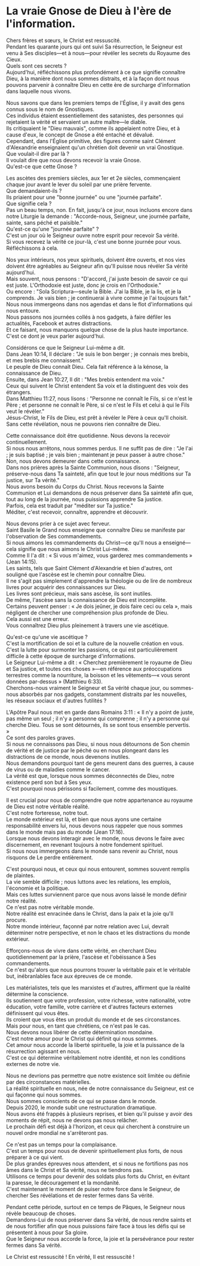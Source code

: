 # La vraie Gnose de Dieu à l'ère de l'information.  

Chers frères et sœurs, le Christ est ressuscité.  
Pendant les quarante jours qui ont suivi Sa résurrection, le Seigneur est venu à Ses disciples—et à nous—pour révéler les secrets du Royaume des Cieux.  
Quels sont ces secrets ?  
Aujourd'hui, réfléchissons plus profondément à ce que signifie connaître Dieu, à la manière dont nous sommes distraits, et à la façon dont nous pouvons parvenir à connaître Dieu en cette ère de surcharge d'information dans laquelle nous vivons.  

Nous savons que dans les premiers temps de l'Église, il y avait des gens connus sous le nom de Gnostiques.  
Ces individus étaient essentiellement des satanistes, des personnes qui rejetaient la vérité et servaient un autre maître—le diable.  
Ils critiquaient le "Dieu mauvais", comme ils appelaient notre Dieu, et à cause d'eux, le concept de Gnose a été entaché et dévalué.  
Cependant, dans l'Église primitive, des figures comme saint Clément d'Alexandrie enseignaient qu'un chrétien doit devenir un vrai Gnostique.  
Que voulait-il dire par là ?  
Il voulait dire que nous devons recevoir la vraie Gnose.  
Qu'est-ce que cette Gnose ?  

Les ascètes des premiers siècles, aux 1er et 2e siècles, commençaient chaque jour avant le lever du soleil par une prière fervente.  
Que demandaient-ils ?  
Ils priaient pour une "bonne journée" ou une "journée parfaite".  
Que signifie cela ?  
Pas un beau temps, non. En fait, jusqu'à ce jour, nous incluons encore dans notre Liturgie la demande : "Accorde-nous, Seigneur, une journée parfaite, sainte, sans péché et paisible."  
Qu'est-ce qu'une "journée parfaite" ?  
C'est un jour où le Seigneur ouvre notre esprit pour recevoir Sa vérité.  
Si vous recevez la vérité ce jour-là, c'est une bonne journée pour vous.  
Réfléchissons à cela.  

Nos yeux intérieurs, nos yeux spirituels, doivent être ouverts, et nos vies doivent être agréables au Seigneur afin qu'Il puisse nous révéler Sa vérité aujourd'hui.  
Mais souvent, nous pensons : "D'accord, j'ai juste besoin de savoir ce qui est juste. L'Orthodoxie est juste, donc je crois en l'Orthodoxie."  
Ou encore : "Sola Scriptura—seule la Bible. J'ai la Bible, je la lis, et je la comprends. Je vais bien ; je continuerai à vivre comme je l'ai toujours fait."  
Nous nous immergeons dans nos agendas et dans le flot d'informations qui nous entoure.  
Nous passons nos journées collés à nos gadgets, à faire défiler les actualités, Facebook et autres distractions.  
Et ce faisant, nous manquons quelque chose de la plus haute importance.  
C'est ce dont je veux parler aujourd'hui.  

Considérons ce que le Seigneur Lui-même a dit.  
Dans Jean 10:14, Il déclare : "Je suis le bon berger ; je connais mes brebis, et mes brebis me connaissent."  
Le peuple de Dieu connaît Dieu. Cela fait référence à la kénose, la connaissance de Dieu.  
Ensuite, dans Jean 10:27, Il dit : "Mes brebis entendent ma voix."  
Ceux qui suivent le Christ entendent Sa voix et la distinguent des voix des étrangers.  
Dans Matthieu 11:27, nous lisons : "Personne ne connaît le Fils, si ce n'est le Père ; et personne ne connaît le Père, si ce n'est le Fils et celui à qui le Fils veut le révéler."  
Jésus-Christ, le Fils de Dieu, est prêt à révéler le Père à ceux qu'Il choisit.  
Sans cette révélation, nous ne pouvons rien connaître de Dieu.  

Cette connaissance doit être quotidienne. Nous devons la recevoir continuellement.  
Si nous nous arrêtons, nous sommes perdus. Il ne suffit pas de dire : "Je l'ai ; je suis baptisé ; je vais bien ; maintenant je peux passer à autre chose."  
Non, nous devons demeurer dans cette connaissance.  
Dans nos prières après la Sainte Communion, nous disons : "Seigneur, préserve-nous dans Ta sainteté, afin que tout le jour nous méditions sur Ta justice, sur Ta vérité."  
Nous avons besoin du Corps du Christ. Nous recevons la Sainte Communion et Lui demandons de nous préserver dans Sa sainteté afin que, tout au long de la journée, nous puissions apprendre Sa justice.  
Parfois, cela est traduit par "méditer sur Ta justice."  
Méditer, c'est recevoir, connaître, apprendre et découvrir.

Nous devons prier à ce sujet avec ferveur.  
Saint Basile le Grand nous enseigne que connaître Dieu se manifeste par l'observation de Ses commandements.  
Si nous aimons les commandements du Christ—ce qu'Il nous a enseigné—cela signifie que nous aimons le Christ Lui-même.  
Comme Il l'a dit : « Si vous m'aimez, vous garderez mes commandements » (Jean 14:15).  
Les saints, tels que Saint Clément d'Alexandrie et bien d'autres, ont souligné que l'ascèse est le chemin pour connaître Dieu.  
Il ne s'agit pas simplement d'apprendre la théologie ou de lire de nombreux livres pour acquérir des connaissances sur Dieu.  
Les livres sont précieux, mais sans ascèse, ils sont inutiles.  
De même, l'ascèse sans la connaissance de Dieu est incomplète.  
Certains peuvent penser : « Je dois jeûner, je dois faire ceci ou cela », mais négligent de chercher une compréhension plus profonde de Dieu.  
Cela aussi est une erreur.  
Vous connaîtrez Dieu plus pleinement à travers une vie ascétique.  

Qu'est-ce qu'une vie ascétique ?  
C'est la mortification de soi et la culture de la nouvelle création en vous.  
C'est la lutte pour surmonter les passions, ce qui est particulièrement difficile à cette époque de surcharge d'informations.  
Le Seigneur Lui-même a dit : « Cherchez premièrement le royaume de Dieu et Sa justice, et toutes ces choses »—en référence aux préoccupations terrestres comme la nourriture, la boisson et les vêtements—« vous seront données par-dessus » (Matthieu 6:33).  
Cherchons-nous vraiment le Seigneur et Sa vérité chaque jour, ou sommes-nous absorbés par nos gadgets, constamment distraits par les nouvelles, les réseaux sociaux et d'autres futilités ?  

L'Apôtre Paul nous met en garde dans Romains 3:11 : « Il n'y a point de juste, pas même un seul ; il n'y a personne qui comprenne ; il n'y a personne qui cherche Dieu. Tous se sont détournés, ils se sont tous ensemble pervertis. »  
Ce sont des paroles graves.  
Si nous ne connaissons pas Dieu, si nous nous détournons de Son chemin de vérité et de justice par le péché ou en nous plongeant dans les distractions de ce monde, nous devenons inutiles.  
Nous demandons pourquoi tant de gens meurent dans des guerres, à cause de virus ou de maladies comme le cancer.  
La vérité est que, lorsque nous sommes déconnectés de Dieu, notre existence perd son but à Ses yeux.  
C'est pourquoi nous périssons si facilement, comme des moustiques.  

Il est crucial pour nous de comprendre que notre appartenance au royaume de Dieu est notre véritable réalité.  
C'est notre forteresse, notre tout.  
Le monde extérieur est là, et bien que nous ayons une certaine responsabilité envers lui, nous devons nous rappeler que nous sommes dans le monde mais pas du monde (Jean 17:16).  
Lorsque nous devons interagir avec le monde, nous devons le faire avec discernement, en revenant toujours à notre fondement spirituel.  
Si nous nous immergeons dans le monde sans revenir au Christ, nous risquons de Le perdre entièrement.  

C'est pourquoi nous, et ceux qui nous entourent, sommes souvent remplis de plaintes.  
La vie semble difficile ; nous luttons avec les relations, les emplois, l'économie et la politique.  
Mais ces luttes surviennent parce que nous avons laissé le monde définir notre réalité.  
Ce n'est pas notre véritable monde.  
Notre réalité est enracinée dans le Christ, dans la paix et la joie qu'Il procure.  
Notre monde intérieur, façonné par notre relation avec Lui, devrait déterminer notre perspective, et non le chaos et les distractions du monde extérieur.  

Efforçons-nous de vivre dans cette vérité, en cherchant Dieu quotidiennement par la prière, l'ascèse et l'obéissance à Ses commandements.  
Ce n'est qu'alors que nous pourrons trouver la véritable paix et le véritable but, inébranlables face aux épreuves de ce monde.  

Les matérialistes, tels que les marxistes et d'autres, affirment que la réalité détermine la conscience.  
Ils soutiennent que votre profession, votre richesse, votre nationalité, votre éducation, votre famille, votre carrière et d'autres facteurs externes définissent qui vous êtes.  
Ils croient que vous êtes un produit du monde et de ses circonstances.  
Mais pour nous, en tant que chrétiens, ce n'est pas le cas.  
Nous devons nous libérer de cette détermination mondaine.  
C'est notre amour pour le Christ qui définit qui nous sommes.  
Cet amour nous accorde la liberté spirituelle, la joie et la puissance de la résurrection agissant en nous.  
C'est ce qui détermine véritablement notre identité, et non les conditions externes de notre vie.  

Nous ne devrions pas permettre que notre existence soit limitée ou définie par des circonstances matérielles.  
La réalité spirituelle en nous, née de notre connaissance du Seigneur, est ce qui façonne qui nous sommes.  
Nous sommes conscients de ce qui se passe dans le monde.  
Depuis 2020, le monde subit une restructuration dramatique.  
Nous avons été frappés à plusieurs reprises, et bien qu'il puisse y avoir des moments de répit, nous ne devons pas nous relâcher.  
Le prochain défi est déjà à l'horizon, et ceux qui cherchent à construire un nouvel ordre mondial ne s'arrêteront pas.  

Ce n'est pas un temps pour la complaisance.  
C'est un temps pour nous de devenir spirituellement plus forts, de nous préparer à ce qui vient.  
De plus grandes épreuves nous attendent, et si nous ne fortifions pas nos âmes dans le Christ et Sa vérité, nous ne tiendrons pas.  
Utilisons ce temps pour devenir des soldats plus forts du Christ, en évitant la paresse, le découragement et la mondanité.  
C'est maintenant le moment de puiser notre force dans le Seigneur, de chercher Ses révélations et de rester fermes dans Sa vérité.  

Pendant cette période, surtout en ce temps de Pâques, le Seigneur nous révèle beaucoup de choses.  
Demandons-Lui de nous préserver dans Sa vérité, de nous rendre saints et de nous fortifier afin que nous puissions faire face à tous les défis qui se présentent à nous pour Sa gloire.  
Que le Seigneur nous accorde la force, la joie et la persévérance pour rester fermes dans Sa vérité.  

Le Christ est ressuscité ! En vérité, Il est ressuscité !

